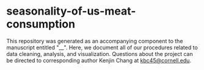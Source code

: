 # seasonality-of-us-meat-consumption
This repository was generated as an accompanying component to the manuscript entitled "__". Here, we document all of our procedures related to data cleaning, analysis, and visualization. Questions about the project can be directed to corresponding author Kenjin Chang at kbc45@cornell.edu.
